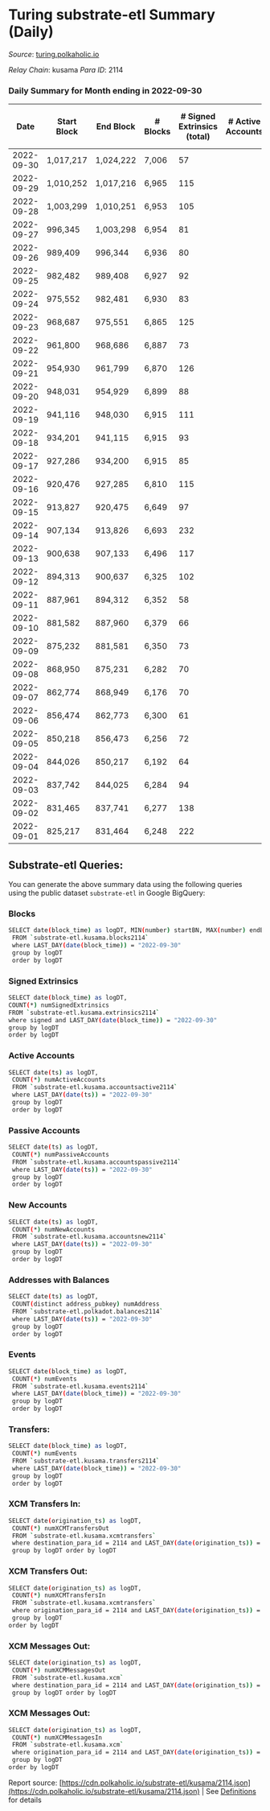 # Turing substrate-etl Summary (Daily)

_Source_: [turing.polkaholic.io](https://turing.polkaholic.io)

*Relay Chain*: kusama
*Para ID*: 2114



### Daily Summary for Month ending in 2022-09-30


| Date | Start Block | End Block | # Blocks | # Signed Extrinsics (total) | # Active Accounts | # Passive | # New | # Addresses with Balances | # Events | # Transfers | # XCM Transfers In | # XCM Transfers Out | # XCM In | # XCM Out | Issues | 
| ---- | ----------- | --------- | -------- | --------------------------- | ----------------- | --------- | ----- | ------------------------- | -------- | ----------- | ------------------ | ------------------- | -------- | --------- | ------ |
| 2022-09-30 | 1,017,217 | 1,024,222 | 7,006 | 57 |  |  |  | 1,640 | 36,087 | 13  | 2  | 8  |  |  |  |
| 2022-09-29 | 1,010,252 | 1,017,216 | 6,965 | 115 |  |  |  |  | 34,650 | 34  | 12  | 14  |  |  |  |
| 2022-09-28 | 1,003,299 | 1,010,251 | 6,953 | 105 |  |  |  |  | 36,171 | 21  | 11  | 16  |  |  |  |
| 2022-09-27 | 996,345 | 1,003,298 | 6,954 | 81 |  |  |  |  | 35,510 | 13  | 7  | 8  |  |  |  |
| 2022-09-26 | 989,409 | 996,344 | 6,936 | 80 |  |  |  |  | 34,744 | 22  | 18  | 18  |  |  |  |
| 2022-09-25 | 982,482 | 989,408 | 6,927 | 92 |  |  |  |  | 35,621 | 11  | 8  | 7  |  |  |  |
| 2022-09-24 | 975,552 | 982,481 | 6,930 | 83 |  |  |  |  | 33,485 | 13  | 2  | 12  |  |  |  |
| 2022-09-23 | 968,687 | 975,551 | 6,865 | 125 |  |  |  |  | 34,918 | 12  | 19  | 8  |  |  |  |
| 2022-09-22 | 961,800 | 968,686 | 6,887 | 73 |  |  |  |  | 32,423 | 6  | 19  | 5  |  |  |  |
| 2022-09-21 | 954,930 | 961,799 | 6,870 | 126 |  |  |  |  | 34,033 | 17  | 7  | 7  |  |  |  |
| 2022-09-20 | 948,031 | 954,929 | 6,899 | 88 |  |  |  | 1,631 | 32,595 | 18  | 4  | 8  |  |  |  |
| 2022-09-19 | 941,116 | 948,030 | 6,915 | 111 |  |  |  | 1,631 | 34,310 | 19  | 8  | 10  |  |  |  |
| 2022-09-18 | 934,201 | 941,115 | 6,915 | 93 |  |  |  | 1,629 | 32,465 | 12  | 5  | 5  |  |  |  |
| 2022-09-17 | 927,286 | 934,200 | 6,915 | 85 |  |  |  | 1,628 | 33,699 | 10  | 12  | 6  |  |  |  |
| 2022-09-16 | 920,476 | 927,285 | 6,810 | 115 |  |  |  | 1,626 | 32,036 | 23  | 15  | 9  |  |  |  |
| 2022-09-15 | 913,827 | 920,475 | 6,649 | 97 |  |  |  | 1,625 | 31,424 | 34  | 17  | 22  |  |  |  |
| 2022-09-14 | 907,134 | 913,826 | 6,693 | 232 |  |  |  | 1,624 | 32,859 | 143  | 14  | 27  |  |  |  |
| 2022-09-13 | 900,638 | 907,133 | 6,496 | 117 |  |  |  | 1,586 | 31,041 | 11  | 8  | 5  |  |  |  |
| 2022-09-12 | 894,313 | 900,637 | 6,325 | 102 |  |  |  |  | 30,679 | 6  | 4  | 3  |  |  |  |
| 2022-09-11 | 887,961 | 894,312 | 6,352 | 58 |  |  |  |  | 28,881 | 13  |   | 9  |  |  |  |
| 2022-09-10 | 881,582 | 887,960 | 6,379 | 66 |  |  |  |  | 30,583 | 9  | 4  | 4  |  |  |  |
| 2022-09-09 | 875,232 | 881,581 | 6,350 | 73 |  |  |  |  | 28,956 | 10  | 2  | 7  |  |  |  |
| 2022-09-08 | 868,950 | 875,231 | 6,282 | 70 |  |  |  | 1,581 | 30,372 | 9  | 3  | 8  |  |  |  |
| 2022-09-07 | 862,774 | 868,949 | 6,176 | 70 |  |  |  | 1,581 | 28,517 | 9  | 7  | 3  |  |  |  |
| 2022-09-06 | 856,474 | 862,773 | 6,300 | 61 |  |  |  |  | 30,154 | 8  | 2  | 5  |  |  |  |
| 2022-09-05 | 850,218 | 856,473 | 6,256 | 72 |  |  |  |  | 28,517 | 11  | 4  | 8  |  |  |  |
| 2022-09-04 | 844,026 | 850,217 | 6,192 | 64 |  |  |  |  | 28,275 | 5  |   | 3  |  |  |  |
| 2022-09-03 | 837,742 | 844,025 | 6,284 | 94 |  |  |  |  | 29,928 | 8  | 7  | 7  |  |  |  |
| 2022-09-02 | 831,465 | 837,741 | 6,277 | 138 |  |  |  |  | 28,610 | 21  | 10  | 16  |  |  |  |
| 2022-09-01 | 825,217 | 831,464 | 6,248 | 222 |  |  |  |  | 30,635 | 34  | 22  | 22  |  |  |  |

## Substrate-etl Queries:
You can generate the above summary data using the following queries using the public dataset `substrate-etl` in Google BigQuery:

### Blocks
```bash
SELECT date(block_time) as logDT, MIN(number) startBN, MAX(number) endBN, COUNT(*) numBlocks 
 FROM `substrate-etl.kusama.blocks2114`  
 where LAST_DAY(date(block_time)) = "2022-09-30" 
 group by logDT 
 order by logDT
```

### Signed Extrinsics
```bash
SELECT date(block_time) as logDT, 
COUNT(*) numSignedExtrinsics 
FROM `substrate-etl.kusama.extrinsics2114`  
where signed and LAST_DAY(date(block_time)) = "2022-09-30" 
group by logDT 
order by logDT
```

### Active Accounts
```bash
SELECT date(ts) as logDT, 
 COUNT(*) numActiveAccounts 
 FROM `substrate-etl.kusama.accountsactive2114` 
 where LAST_DAY(date(ts)) = "2022-09-30" 
 group by logDT 
 order by logDT
```

### Passive Accounts
```bash
SELECT date(ts) as logDT, 
 COUNT(*) numPassiveAccounts 
 FROM `substrate-etl.kusama.accountspassive2114` 
 where LAST_DAY(date(ts)) = "2022-09-30" 
 group by logDT 
 order by logDT
```

### New Accounts
```bash
SELECT date(ts) as logDT, 
 COUNT(*) numNewAccounts 
 FROM `substrate-etl.kusama.accountsnew2114` 
 where LAST_DAY(date(ts)) = "2022-09-30" 
 group by logDT
 order by logDT
```

### Addresses with Balances
```bash
SELECT date(ts) as logDT,
 COUNT(distinct address_pubkey) numAddress 
 FROM `substrate-etl.polkadot.balances2114` 
 where LAST_DAY(date(ts)) = "2022-09-30" 
 group by logDT 
 order by logDT
```

### Events
```bash
SELECT date(block_time) as logDT, 
 COUNT(*) numEvents 
 FROM `substrate-etl.kusama.events2114` 
 where LAST_DAY(date(block_time)) = "2022-09-30" 
 group by logDT 
 order by logDT
```

### Transfers:
```bash
SELECT date(block_time) as logDT, 
 COUNT(*) numEvents 
 FROM `substrate-etl.kusama.transfers2114` 
 where LAST_DAY(date(block_time)) = "2022-09-30" 
 group by logDT 
 order by logDT
```

### XCM Transfers In:
```bash
SELECT date(origination_ts) as logDT, 
 COUNT(*) numXCMTransfersOut 
 FROM `substrate-etl.kusama.xcmtransfers` 
 where destination_para_id = 2114 and LAST_DAY(date(origination_ts)) = "2022-09-30" 
 group by logDT order by logDT
```

### XCM Transfers Out:
```bash
SELECT date(origination_ts) as logDT, 
 COUNT(*) numXCMTransfersIn 
 FROM `substrate-etl.kusama.xcmtransfers` 
 where origination_para_id = 2114 and LAST_DAY(date(origination_ts)) = "2022-09-30" 
 group by logDT 
order by logDT
```

### XCM Messages Out:
```bash
SELECT date(origination_ts) as logDT, 
 COUNT(*) numXCMMessagesOut 
 FROM `substrate-etl.kusama.xcm` 
 where destination_para_id = 2114 and LAST_DAY(date(origination_ts)) = "2022-09-30" 
 group by logDT order by logDT
```

### XCM Messages Out:
```bash
SELECT date(origination_ts) as logDT, 
 COUNT(*) numXCMMessagesIn 
 FROM `substrate-etl.kusama.xcm` 
 where origination_para_id = 2114 and LAST_DAY(date(origination_ts)) = "2022-09-30" 
 group by logDT 
order by logDT
```


Report source: [https://cdn.polkaholic.io/substrate-etl/kusama/2114.json](https://cdn.polkaholic.io/substrate-etl/kusama/2114.json) | See [Definitions](/DEFINITIONS.md) for details
